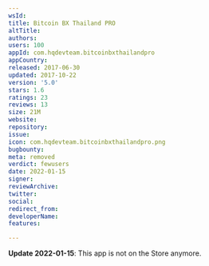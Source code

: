 ```yaml
---
wsId: 
title: Bitcoin BX Thailand PRO
altTitle: 
authors: 
users: 100
appId: com.hqdevteam.bitcoinbxthailandpro
appCountry: 
released: 2017-06-30
updated: 2017-10-22
version: '5.0'
stars: 1.6
ratings: 23
reviews: 13
size: 21M
website: 
repository: 
issue: 
icon: com.hqdevteam.bitcoinbxthailandpro.png
bugbounty: 
meta: removed
verdict: fewusers
date: 2022-01-15
signer: 
reviewArchive: 
twitter: 
social: 
redirect_from: 
developerName: 
features: 

---
```


**Update 2022-01-15**: This app is not on the Store anymore.
